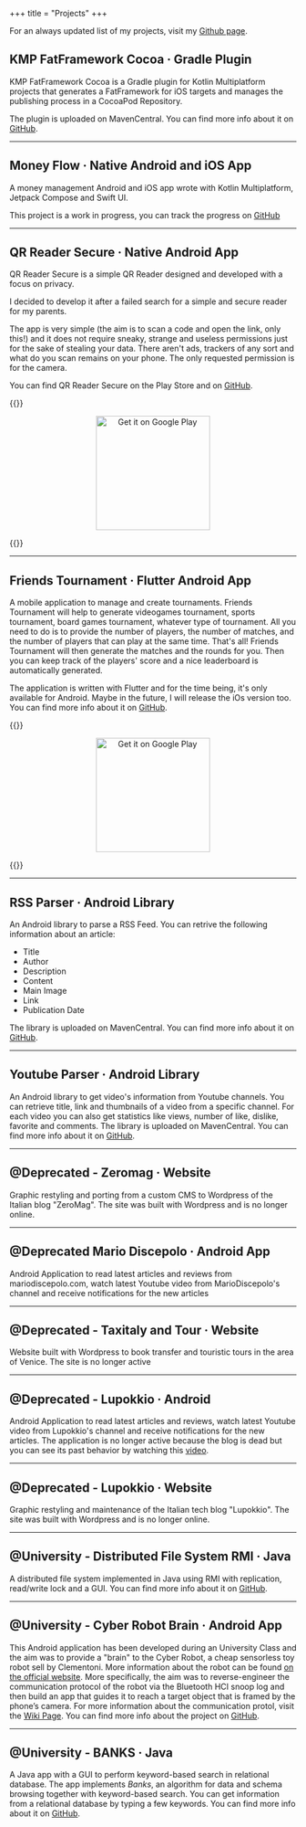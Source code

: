 +++
title = "Projects"
+++

For an always updated list of my projects, visit my [Github page](https://github.com/prof18).

## KMP FatFramework Cocoa · Gradle Plugin 

KMP FatFramework Cocoa is a Gradle plugin for Kotlin Multiplatform projects that generates a FatFramework for iOS targets and manages the publishing process in a CocoaPod Repository.

The plugin is uploaded on MavenCentral. You can find more info about it on [GitHub](https://marcogomiero.com/posts/2021/kmp-fatframework-cocoa-release).

---

## Money Flow · Native Android and iOS App 

A money management Android and iOS app wrote with Kotlin Multiplatform, Jetpack Compose and Swift UI.

This project is a work in progress, you can track the progress on [GitHub](https://github.com/prof18/MoneyFlow)

---

## QR Reader Secure · Native Android App 

QR Reader Secure is a simple QR Reader designed and developed with a focus on privacy.

I decided to develop it after a failed search for a simple and secure reader for my parents.

The app is very simple (the aim is to scan a code and open the link, only this!) and it does not require sneaky, strange and useless permissions just for the sake of stealing your data. There aren't ads, trackers of any sort and what do you scan remains on your phone. The only requested permission is for the camera.

You can find QR Reader Secure on the Play Store and on [GitHub](https://github.com/prof18/Secure-QR-Reader).

{{<rawhtml>}}

<div align="center"><a href="https://play.google.com/store/apps/details?id=com.prof18.secureqrreader"><img alt="Get it on Google Play" src="https://play.google.com/intl/en_us/badges/images/generic/en_badge_web_generic.png" width="200px"/></a></div>

{{</rawhtml>}}

---

## Friends Tournament · Flutter Android App 

A mobile application to manage and create tournaments. Friends Tournament will help to generate videogames tournament, sports tournament, board games tournament, whatever type of tournament. All you need to do is to provide the number of players, the number of matches, and the number of players that can play at the same time. That's all! Friends Tournament will then generate the matches and the rounds for you. Then you can keep track of the players' score and a nice leaderboard is automatically generated. 

The application is written with Flutter and for the time being, it's only available for Android. Maybe in the future, I will release the iOs version too. You can find more info about it on [GitHub](https://github.com/prof18/Friends-Tournament).


{{<rawhtml>}}

<div align="center"><a href="https://play.google.com/store/apps/details?id=com.prof.friends_tournament"><img alt="Get it on Google Play" src="https://play.google.com/intl/en_us/badges/images/generic/en_badge_web_generic.png" width="200px"/></a></div>

{{</rawhtml>}}

---

## RSS Parser · Android Library
 
An Android library to parse a RSS Feed. You can retrive the following information about an article:

* Title
* Author
* Description
* Content
* Main Image
* Link
* Publication Date

The library is uploaded on MavenCentral. You can find more info about it on [GitHub](https://github.com/prof18/RSS-Parser).

---

## Youtube Parser · Android Library 

An Android library to get video's information from Youtube channels. You can retrieve title, link and thumbnails of a video from a specific channel. For each video you can also get statistics like views, number of like, dislike, favorite and comments. The library is uploaded on MavenCentral. You can find more info about it on [GitHub](https://github.com/prof18/YoutubeParser).

---

## @Deprecated - Zeromag · Website 

Graphic restyling and porting from a custom CMS to Wordpress of the Italian blog "ZeroMag". The site was built with Wordpress and is no longer online.

---

## @Deprecated Mario Discepolo · Android App  

Android Application to read latest articles and reviews from mariodiscepolo.com, watch latest Youtube video from MarioDiscepolo's channel and receive notifications for the new articles

---

## @Deprecated - Taxitaly and Tour · Website 

Website built with Wordpress to book transfer and touristic tours in the area of Venice. The site is no longer active

---

## @Deprecated - Lupokkio · Android 

Android Application to read latest articles and reviews, watch latest Youtube video from Lupokkio's channel and receive notifications for the new articles. The application is no longer active because the blog is dead but you can see its past behavior by watching this [video](https://www.youtube.com/watch?v=QK-KcC0DYds).

---

## @Deprecated - Lupokkio · Website 

Graphic restyling and maintenance of the Italian tech blog "Lupokkio". The site was built with Wordpress and is no longer online.

---

## @University - Distributed File System RMI · Java 

A distributed file system implemented in Java using RMI with replication, read/write lock and a GUI. You can find more info about it on [GitHub](https://github.com/prof18/DistributedFIleSystemRMI).
 

---

## @University - Cyber Robot Brain · Android App 

This Android application has been developed during an University Class and the aim was to provide a "brain" to the Cyber Robot, a cheap sensorless toy robot sell by Clementoni. More information about the robot can be found [on the official website](https://www.amazon.it/Scienza-e-Gioco-13941-Clementoni/dp/B010VB0IQS). More specifically, the aim was to reverse-engineer the communication protocol of the robot via the Bluetooth HCI snoop log and then build an app that guides it to reach a target object that is framed by the phone’s camera. For more information about the communication protol, visit the [Wiki Page](https://github.com/prof18/CyberRobotBrain/wiki/How-to-move-Cyber-Robot). You can find more info about the project on [GitHub](https://github.com/prof18/CyberRobotBrain).
 

---

## @University - BANKS · Java 

A Java app with a GUI to perform keyword-based search in relational database. The app implements *Banks*, an algorithm for data and schema browsing together with keyword-based search. You can get information from a relational database by typing a few keywords. You can find more info about it on [GitHub](https://github.com/prof18/banks).
